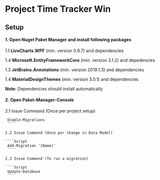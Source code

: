 # Project Time Tracker Win

## Setup

#### 1. Open Nuget Paket Manager and install following packages
   
   1.1 **LiveCharts.WPF** (min. version 0.9.7) and dependencies
   
   1.4 **Microsoft.EntityFrameworkCore** (min. version 3.1.2) and depedencies
   
   1.3 **JetBrains.Annotations** (min. version 2019.1.3) and dependencies
   
   1.4 **MaterialDesignThemes** (min. version 3.0.1) and dependencies

   **Note**: Dependencies should install automatically

#### 2. Open Paket-Manager-Console

   2.1 Issue Command (Once per project setup)
	
   ````Script 
	Enable-Migrations
	````
   
   2.2 Issue Command (Once per change in Data Model)

   ````Script
	Add-Migration '[Name]'
	````
   
   2.3 Issue Command (To run a migration)
	
   ````Script
	Update-Database
	````


